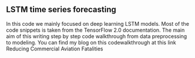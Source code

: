 ## LSTM time series forecasting
In this code we mainly focused on deep learning LSTM models. Most of the code snippets  is taken from the TensorFlow 2.0 documentation. The main aim of this writing step by step code walkthrough from data preprocessing to modeling.
You can find my blog on this codewalkthrough at this link Reducing Commercial Aviation Fatalities
